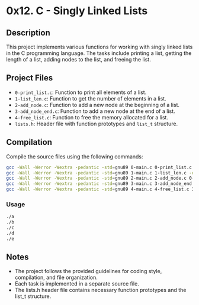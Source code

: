 # 0x12. C - Singly Linked Lists

## Description

This project implements various functions for working with singly linked lists in the C programming language. The tasks include printing a list, getting the length of a list, adding nodes to the list, and freeing the list.

## Project Files

- `0-print_list.c`: Function to print all elements of a list.
- `1-list_len.c`: Function to get the number of elements in a list.
- `2-add_node.c`: Function to add a new node at the beginning of a list.
- `3-add_node_end.c`: Function to add a new node at the end of a list.
- `4-free_list.c`: Function to free the memory allocated for a list.
- `lists.h`: Header file with function prototypes and `list_t` structure.

## Compilation

Compile the source files using the following commands:

```bash
gcc -Wall -Werror -Wextra -pedantic -std=gnu89 0-main.c 0-print_list.c -o task0
gcc -Wall -Werror -Wextra -pedantic -std=gnu89 1-main.c 1-list_len.c -o task1
gcc -Wall -Werror -Wextra -pedantic -std=gnu89 2-main.c 2-add_node.c 0-print_list.c -o task2
gcc -Wall -Werror -Wextra -pedantic -std=gnu89 3-main.c 3-add_node_end.c 0-print_list.c -o task3
gcc -Wall -Werror -Wextra -pedantic -std=gnu89 4-main.c 4-free_list.c 3-add_node_end.c 0-print_list.c -o task4
```
### Usage

```bash
./a
./b
./c
./d
./e
```

## Notes

- The project follows the provided guidelines for coding style, compilation, and file organization.
- Each task is implemented in a separate source file.
- The lists.h header file contains necessary function prototypes and the list_t structure.

